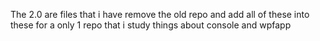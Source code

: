 The 2.0 are files that i have remove the old repo and add all of these into these for a only 1 repo that i study things about console and wpfapp
